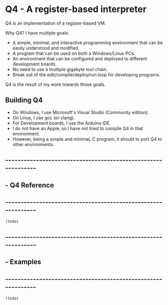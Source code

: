 # Q4 - A register-based interpreter

Q4 is an implementation of a register-based VM.

Why Q4? I have multiple goals:

- A simple, minimal, and interactive programming environment that can be easily understood and modified.
- A program that can be used on both a Windows/Linux PCs.
- An environment that can be configured and deployed to different development boards.
- No need to use a multiple gigabyte tool chain.
- Break out of the edit/compile/deploy/run loop for developing programs.

Q4 is the result of my work towards those goals.

## Building Q4

- On Windows, I use Microsoft's Visual Studio (Community edition). 
- On Linus, I use gcc (or clang). 
- For Development boards, I use the Arduino IDE. 
- I do not have an Apple, so I have not tried to compile Q4 in that environment.
- However, being a simple and minimaL C program, it should to port Q4 to other environments.

## -------------------------------------------------------------
## -  Q4 Reference
## -------------------------------------------------------------
```
(todo)
```
## -------------------------------------------------------------
## - Examples
## -------------------------------------------------------------
```
(todo)
```
